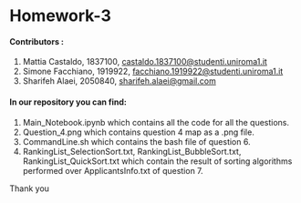 # Homework-3
#### Contributors : 
1. Mattia Castaldo, 1837100, castaldo.1837100@studenti.uniroma1.it
2. Simone Facchiano, 1919922, facchiano.1919922@studenti.uniroma1.it
3. Sharifeh Alaei, 2050840,          sharifeh.alaei@gmail.com

#### In our repository you can find:
1. Main_Notebook.ipynb which contains all the code for all the questions.
2. Question_4.png which contains question 4 map as a .png file.
3. CommandLine.sh which contains the bash file of question 6.
4. RankingList_SelectionSort.txt, RankingList_BubbleSort.txt, RankingList_QuickSort.txt which contain the result of sorting algorithms performed over ApplicantsInfo.txt    of question 7.

Thank you



            

